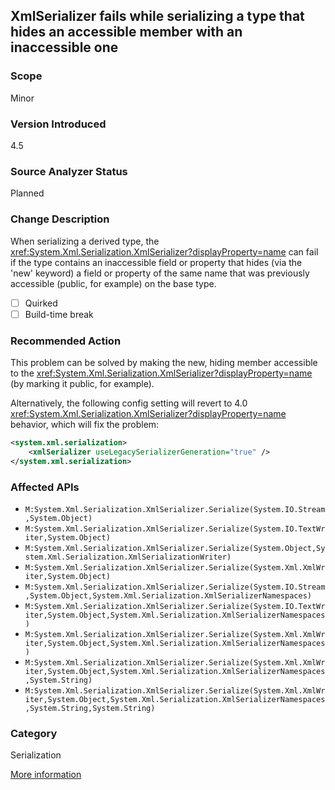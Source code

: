 ## XmlSerializer fails while serializing a type that hides an accessible member with an inaccessible one

### Scope
Minor

### Version Introduced
4.5

### Source Analyzer Status
Planned

### Change Description

When serializing a derived type, the
<xref:System.Xml.Serialization.XmlSerializer?displayProperty=name> can fail if
the type contains an inaccessible field or property that hides (via the 'new'
keyword) a field or property of the same name that was previously accessible
(public, for example) on the base type.

- [ ] Quirked
- [ ] Build-time break

### Recommended Action

This problem can be solved by making the new, hiding member accessible to the
<xref:System.Xml.Serialization.XmlSerializer?displayProperty=name> (by marking
it public, for example).

Alternatively, the following config setting will revert to 4.0
<xref:System.Xml.Serialization.XmlSerializer?displayProperty=name> behavior,
which will fix the problem:

```xml
<system.xml.serialization>
	<xmlSerializer useLegacySerializerGeneration="true" />
</system.xml.serialization>
```

### Affected APIs
* `M:System.Xml.Serialization.XmlSerializer.Serialize(System.IO.Stream,System.Object)`
* `M:System.Xml.Serialization.XmlSerializer.Serialize(System.IO.TextWriter,System.Object)`
* `M:System.Xml.Serialization.XmlSerializer.Serialize(System.Object,System.Xml.Serialization.XmlSerializationWriter)`
* `M:System.Xml.Serialization.XmlSerializer.Serialize(System.Xml.XmlWriter,System.Object)`
* `M:System.Xml.Serialization.XmlSerializer.Serialize(System.IO.Stream,System.Object,System.Xml.Serialization.XmlSerializerNamespaces)`
* `M:System.Xml.Serialization.XmlSerializer.Serialize(System.IO.TextWriter,System.Object,System.Xml.Serialization.XmlSerializerNamespaces)`
* `M:System.Xml.Serialization.XmlSerializer.Serialize(System.Xml.XmlWriter,System.Object,System.Xml.Serialization.XmlSerializerNamespaces)`
* `M:System.Xml.Serialization.XmlSerializer.Serialize(System.Xml.XmlWriter,System.Object,System.Xml.Serialization.XmlSerializerNamespaces,System.String)`
* `M:System.Xml.Serialization.XmlSerializer.Serialize(System.Xml.XmlWriter,System.Object,System.Xml.Serialization.XmlSerializerNamespaces,System.String,System.String)`

### Category
Serialization

[More information](https://stackoverflow.com/questions/14689305/serialization-breaks-in-net-4-5)

<!-- breaking change id: 140 -->
